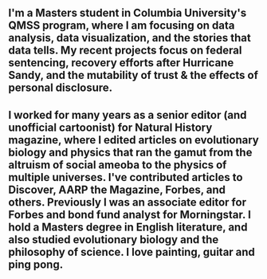## I'm a Masters student in Columbia University's QMSS program, where I am focusing on data analysis, data visualization, and the stories that data tells. My recent projects focus on federal sentencing, recovery efforts after Hurricane Sandy, and the mutability of trust & the effects of personal disclosure.

## I worked for many years as a senior editor (and unofficial cartoonist) for Natural History magazine, where I edited articles on evolutionary biology and physics that ran the gamut from the altruism of social ameoba to the physics of multiple universes. I've contributed articles to Discover, AARP the Magazine, Forbes, and others. Previously I was an associate editor for Forbes and bond fund analyst for Morningstar. I hold a Masters degree in English literature, and also studied evolutionary biology and the philosophy of science. I love painting, guitar and ping pong.  
